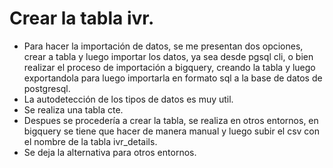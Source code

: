 # Crear la tabla ivr.

* Para hacer la importación de datos, se me presentan dos opciones, crear a tabla y luego importar los datos, ya sea desde pgsql cli, o bien realizar el proceso de importación a bigquery, creando la tabla y luego exportandola para luego importarla en formato sql a la base de datos de postgresql.
* La autodetección de los tipos de datos es muy util.
* Se realiza una tabla cte. 
* Despues se procedería a crear la tabla, se realiza en otros entornos, en bigquery se tiene que hacer de manera manual y luego subir el csv con el nombre de la tabla ivr_details.
* Se deja la alternativa para otros entornos.
